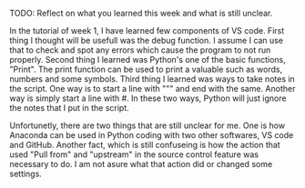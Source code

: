 TODO: Reflect on what you learned this week and what is still unclear.

In the tutorial of week 1, I have learned few components of VS code. First thing I thought will be usefull was the debug function. I assume I can use that to check and spot any errors which cause the program to not run properly. Second thing I learned was Python's one of the basic functions, "Print". The print function can be used to print a valuable such as words, numbers and some symbols. Third thing I learned was ways to take notes in the script. One way is to start a line with """ and end with the same. Another way is simply start a line with #. In these two ways, Python will just ignore the notes that I put in the script.

Unfortunetly, there are two things that are still unclear for me. One is how Anaconda can be used in Python coding with two other softwares, VS code and GitHub. Another fact, which is still confuseing is how the action that used "Pull from" and "upstream" in the source control feature was necessary to do. I am not asure what that action did or changed some settings.